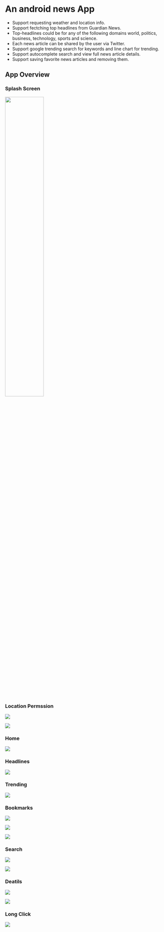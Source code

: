 # An android news App

- Support requesting weather and location info.
- Support fectching top headlines from Guardian News.
- Top-headlines  could  be  for  any  of  the following domains world, politics, business, technology, sports and science.
- Each news article can be shared by the user via Twitter.
- Support google trending search for keywords and line chart for trending.
- Support autocomplete search and view full news article details.
- Support saving favorite news articles and removing them.

## App Overview

### Splash Screen

<img src="https://github.com/leolurunhe/Android_News_App/blob/master/screenshots/splash.png" style="margin-left:auto; margin-right:auto; width: 50%"/>

### Location Permssion

![](./screenshots/permission.png)

![](./screenshots/permission_granted.png)

### Home

![](./screenshots/home.png)

### Headlines

![](./screenshots/headlines.png)

### Trending

![](./screenshots/trending.png)

### Bookmarks

![](./screenshots/bookmarks.png)

![](./screenshots/bookmark_btn1.png)

![](./screenshots/bookmark_btn2.png)

### Search

![](./screenshots/search.png)

![](./screenshots/search_res.png)

### Deatils

![](./screenshots/details.png)

![](./screenshots/details2.png)

### Long Click

![](./screenshots/long_click.png)





